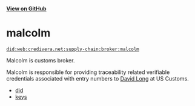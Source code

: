 #### [View on GitHub](https://github.com/w3c-ccg/credivera.net/tree/master/supply-chain/broker/malcolm/)

# malcolm

[`did:web:credivera.net:supply-chain:broker:malcolm`](https://did-web.web.app/api/v1/identifiers/did:web:credivera.net:supply-chain:broker:malcolm)

Malcolm is customs broker.

Malcolm is responsible for providing traceability related verifiable credentials associated with entry numbers to [David Long](../../customs/david/) at US Customs.

- [did](./did.json)
- [keys](./keys.json)
